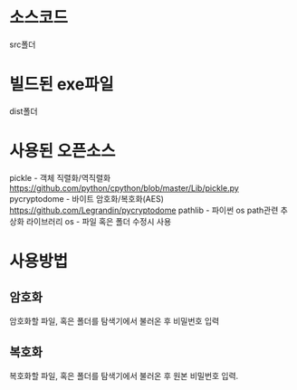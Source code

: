 # 소스코드
 src폴더

# 빌드된 exe파일
 dist폴더
 
# 사용된 오픈소스

pickle - 객체 직렬화/역직렬화   https://github.com/python/cpython/blob/master/Lib/pickle.py
pycryptodome - 바이트 암호화/복호화(AES) https://github.com/Legrandin/pycryptodome
pathlib - 파이썬 os path관련 추상화 라이브러리
os - 파일 혹은 폴더 수정시 사용


# 사용방법

## 암호화
 암호화할  파일, 혹은 폴더를  탐색기에서  불러온  후  비밀번호  입력

## 복호화

 복호화할  파일, 혹은 폴더를  탐색기에서 불러온  후  원본  비밀번호  입력.
 
